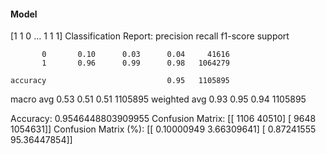#### Model
[1 1 0 ... 1 1 1]
Classification Report:
              precision    recall  f1-score   support

           0       0.10      0.03      0.04     41616
           1       0.96      0.99      0.98   1064279

    accuracy                           0.95   1105895
   macro avg       0.53      0.51      0.51   1105895
weighted avg       0.93      0.95      0.94   1105895

Accuracy: 0.9546448803909955
Confusion Matrix:
[[   1106   40510]
 [   9648 1054631]]
Confusion Matrix (%):
[[ 0.10000949  3.66309641]
 [ 0.87241555 95.36447854]]
